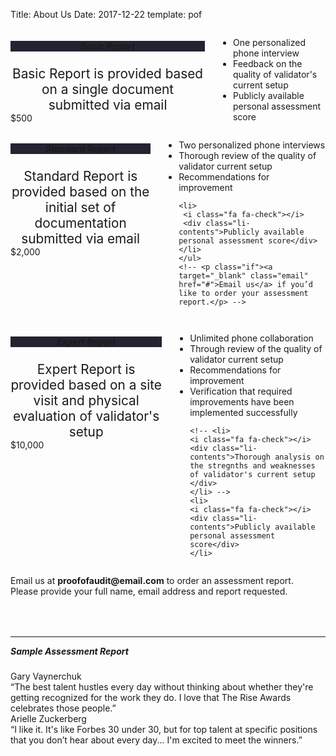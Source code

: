 Title: About Us
Date: 2017-12-22
template: pof

<link rel="stylesheet" href="https://cdnjs.cloudflare.com/ajax/libs/font-awesome/4.7.0/css/font-awesome.min.css">
<section id="about">
<div class="container">
<!-- 	<div class="row" style="margin-bottom:4rem">
	<div class="six columns"> -->
	<!-- <p> We assess the quality of validator's current setup and provide recommendations for improvement, when required. <br> <br> -->
<!-- 	Learn more <a class="email" href="#" target="_blank">here</a>
	</p> -->
	
<!-- <h5>Categories</h5>
<div class="categories">
<div class="category basic">Basic</div>
<div class="category standard">Standard</div>
<div class="category expert">Expert</div>
</div> -->

<div class="row" style="margin-bottom:4rem">
<div class="four columns">
<div class="box">
<h5 style="text-align:center; background-color:#242331">Basic Report</h5>
<div style="text-align:center; font-size: 1.3rem;">
	Basic Report is provided based on a single document submitted via email
</div>
<div class="wrapper">$500</div>
</div>	
	<ul>
		<li>
		<i class="fa fa-check"></i>
		<div class="li-contents">One personalized phone interview</div>
		</li>
		<li>
		<i class="fa fa-check"></i>
		<div class="li-contents">Feedback on the quality of validator's current setup</div>
		</li>
		<li>
		<i class="fa fa-check"></i>
		<div class="li-contents">Publicly available personal assessment score</div>
		</li>
	</ul>
	<!-- <p class="if"><a target="_blank" class="email" href="#about">Email us</a> if you’d like to order your assessment report. -->
</div>

<div class="four columns">
	<div class="box">
	<h5 style="text-align:center; background-color:#242331">Standard Report</h5>
		<div style="text-align:center; font-size: 1.3rem;">
		Standard Report is provided based on the initial set of documentation submitted via email
		</div>
		<div class="wrapper">$2,000</div>
		</div>
	<ul>
	<li>
	 <i class="fa fa-check"></i>
	 <div class="li-contents">Two personalized phone interviews</div>
	</li>
	<li>
	 <i class="fa fa-check"></i>
	 <div class="li-contents">Thorough review of the quality of validator current setup </div>
	</li>
	<li>
	 <i class="fa fa-check"></i>
	 <div class="li-contents">Recommendations for improvement</div>
	</li>
	
	<li>
	 <i class="fa fa-check"></i>
	 <div class="li-contents">Publicly available personal assessment score</div>
	</li>
	</ul>
	<!-- <p class="if"><a target="_blank" class="email" href="#">Email us</a> if you’d like to order your assessment report.</p> -->
</div>

<div class="four columns">
	<div class="box">
<h5 style="text-align:center; background-color:#242331">Expert Report</h5>
	<div style="text-align:center; font-size: 1.3rem;">
	Expert Report is provided based on a site visit and physical evaluation of validator's setup
	</div>
	<div class="wrapper">$10,000</div>
	</div>
<ul>
	<li>
	<i class="fa fa-check"></i>
	<div class="li-contents">Unlimited phone collaboration</div>
	</li>
	<li>
	<i class="fa fa-check"></i>
	<div class="li-contents">Through review of the quality of validator current setup</div>
	</li>
	<li>
	<i class="fa fa-check"></i>
	<div class="li-contents">Recommendations for improvement</div>
	</li>
	<li>
	<i class="fa fa-check"></i>
	<div class="li-contents">Verification that required improvements have been implemented successfully </div>
	</li>
	
	<!-- <li>
	<i class="fa fa-check"></i>
	<div class="li-contents">Thorough analysis on the stregnths and weaknesses of validator's current setup </div>
	</li> -->
	<li>
	<i class="fa fa-check"></i>
	<div class="li-contents">Publicly available personal assessment score</div>
	</li>
</div>

<div id="order">Email us at <span class="email"><b>proofofaudit@email.com</b></span> to order an assessment report. <br>Please provide your full name, email address and report requested.</div>
</div>

<hr>

<h5 style="margin-top:0;">Sample Assessment Report</h5>
<div class="testimonial-name">Gary Vaynerchuk</div>
<div class="testimonial">“The best talent hustles every day without thinking about whether they're getting recognized for the work they do. I love that The Rise Awards celebrates those people.”</div>
<div class="testimonial-name">Arielle Zuckerberg</div>
<div class="testimonial">“I like it. It's like Forbes 30 under 30, but for top talent at specific positions that you don’t hear about every day... I'm excited to meet the winners.”</div><br>



</div>
</div> 
</section>
<div class="sep"></div>



<!-- site content -->


<!-- Proof of Audit mission is ... 

We provide auditing and reporting services on cryptocurrency validators in Proof of Stake and Proof of Authority blockchains, attestation on the quality of current setup and recommendations for improvement. 

- Get public attestation
- Gain more Delegators
- Earn higher returns through running a Validator
- Contribute to the growth of Validator Network 

<br>
[Sample attestation] -->

<!-- adding image -->
<!-- ![Logo]({attach}/images/pof_logo.png) <br> -->

<!-- <img id="logo"alt="logo" src="../images/pof_logo.png"> -->

<!-- <center><bold>**BASIC LEVEL **</bold></center><br><br> -->
<!-- <center><bold>**[BASIC LEVEL](/pages/contact.html) **</bold></center><br>
What is the audit process like? <br>
Assessment report provided based on a single document. 

&#8594; We take a look at your setup through a single document provided <br>
&#8594; One phone interview <br>
&#8594; Receive an assessment report <br>

Cost: $ 500 USD

<center><bold>**[STANDARD LEVEL](/pages/contact.html) **</bold></center><br>
What is the audit process like? <br>
Reviewing of your current setup and recommendations provided based on the initial set of documentation provided.

&#8594; Analysis of initial set of documentation <br>
&#8594; Recommendations on how to improve your current setup <br>
&#8594; Two phone interviews <br>
&#8594; Receive an assessment report <br>

Cost: $ 2,000 USD

<center><bold>**[EXPERT LEVEL](/pages/contact.html) **</bold></center><br>
What is the audit process like? <br>
Assessment report based on a physical evaluation of your current setup. -->

<!-- &#8594; Evaluation of your current setup based on a site visit <br>
&#8594; Recommendations on how to improve your current setup <br>
&#8594; Verification that proper improvements have been implemented <br>
&#8594; Unlimited phone collaboration <br>
&#8594; Receive an assesment report <br>

Cost: $ 10,000 USD -->

<!-- adding links -->
<!-- [Attestation]({filename}signup.md) <br> -->
<!-- <center><button>[GET ENDORSED](/pages/contact.html)</button></center><br> -->
<!-- [GitHub](http://github.com) -->


